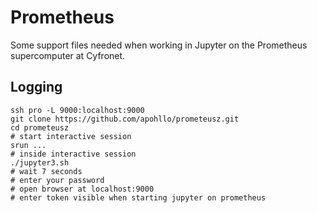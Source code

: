 # Prometheus

Some support files needed when working in Jupyter on the Prometheus supercomputer at Cyfronet.

## Logging

```
ssh pro -L 9000:localhost:9000
git clone https://github.com/apohllo/prometeusz.git
cd prometeusz
# start interactive session
srun ...
# inside interactive session
./jupyter3.sh
# wait 7 seconds
# enter your password
# open browser at localhost:9000
# enter token visible when starting jupyter on prometheus
```

